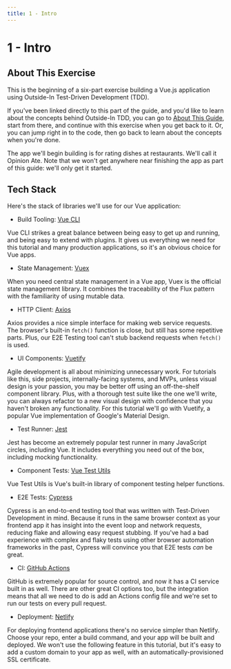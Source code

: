 ```yaml
---
title: 1 - Intro
---
```


# 1 - Intro

## About This Exercise
This is the beginning of a six-part exercise building a Vue.js application using Outside-In Test-Driven Development (TDD).

If you've been linked directly to this part of the guide, and you'd like to learn about the concepts behind Outside-In TDD, you can go to [About This Guide](./about-this-guide.html), start from there, and continue with this exercise when you get back to it. Or, you can jump right in to the code, then go back to learn about the concepts when you're done.

The app we'll begin building is for rating dishes at restaurants. We'll call it Opinion Ate. Note that we won't get anywhere near finishing the app as part of this guide: we'll only get it started.

## Tech Stack
Here's the stack of libraries we'll use for our Vue application:

* Build Tooling: [Vue CLI][vue-cli]

Vue CLI strikes a great balance between being easy to get up and running, and being easy to extend with plugins. It gives us everything we need for this tutorial and many production applications, so it's an obvious choice for Vue apps.

* State Management: [Vuex][vuex]

When you need central state management in a Vue app, Vuex is the official state management library. It combines the traceability of the Flux pattern with the familiarity of using mutable data.

* HTTP Client: [Axios][axios]

Axios provides a nice simple interface for making web service requests. The browser's built-in `fetch()` function is close, but still has some repetitive parts. Plus, our E2E Testing tool can't stub backend requests when `fetch()` is used.

* UI Components: [Vuetify][vuetify]

Agile development is all about minimizing unnecessary work. For tutorials like this, side projects, internally-facing systems, and MVPs, unless visual design is your passion, you may be better off using an off-the-shelf component library. Plus, with a thorough test suite like the one we'll write, you can always refactor to a new visual design with confidence that you haven't broken any functionality. For this tutorial we'll go with Vuetify, a popular Vue implementation of Google's Material Design.

* Test Runner: [Jest]

Jest has become an extremely popular test runner in many JavaScript circles, including Vue. It includes everything you need out of the box, including mocking functionality.

* Component Tests: [Vue Test Utils][vue-test-utils]

Vue Test Utils is Vue's built-in library of component testing helper functions.

* E2E Tests: [Cypress][cypress]

Cypress is an end-to-end testing tool that was written with Test-Driven Development in mind. Because it runs in the same browser context as your frontend app it has insight into the event loop and network requests, reducing flake and allowing easy request stubbing. If you've had a bad experience with complex and flaky tests using other browser automation frameworks in the past, Cypress will convince you that E2E tests *can* be great.

* CI: [GitHub Actions][github-actions]

GitHub is extremely popular for source control, and now it has a CI service built in as well. There are other great CI options too, but the integration means that all we need to do is add an Actions config file and we're set to run our tests on every pull request.

* Deployment: [Netlify][netlify]

For deploying frontend applications there's no service simpler than Netlify. Choose your repo, enter a build command, and your app will be built and deployed. We won't use the following feature in this tutorial, but it's easy to add a custom domain to your app as well, with an automatically-provisioned SSL certificate.

[axios]: https://github.com/axios/axios
[cypress]: https://www.cypress.io/
[github-actions]: https://github.com/features/actions
[jest]: https://jestjs.io/
[netlify]: https://www.netlify.com/
[vue-cli]: https://cli.vuejs.org/
[vue-test-utils]: https://vue-test-utils.vuejs.org/
[vuetify]: https://vuetifyjs.com/
[vuex]: https://vuex.vuejs.org/
